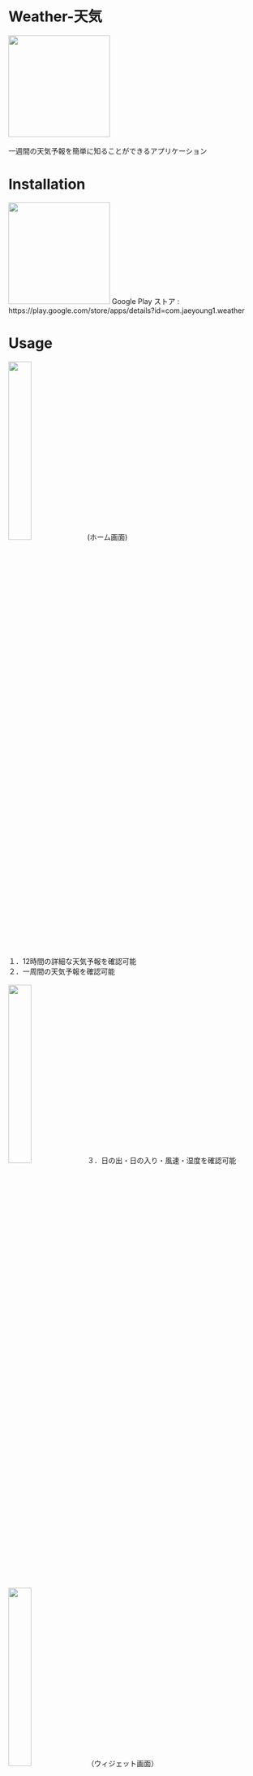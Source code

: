 # Weather-天気
<img src="https://user-images.githubusercontent.com/100995721/211795727-30717ccf-0450-47a2-94c5-c0f370b2788b.png"  width="200" height="200"><br/><br/> 
一週間の天気予報を簡単に知ることができるアプリケーション

# Installation
<img src="https://user-images.githubusercontent.com/100995721/211795450-e4900000-2fa3-43a7-820f-b42b30d98110.png"  width="200" height="200">
Google Play ストア : https://play.google.com/store/apps/details?id=com.jaeyoung1.weather

# Usage

<img src="https://user-images.githubusercontent.com/100995721/211796340-0e573f85-a5d1-4da3-805e-e8b3e4c50b1a.jpg"  width="30%" height="30%">
(ホーム画面)<br/> 
１．12時間の詳細な天気予報を確認可能<br/> 
２．一周間の天気予報を確認可能<br/> <br/> 
<img src="https://user-images.githubusercontent.com/100995721/211796321-eb42335c-f0c0-4b63-a9d5-802b52821547.jpg"  width="30%" height="30%">
３．日の出・日の入り・風速・湿度を確認可能<br/> <br/> 
<img src="https://user-images.githubusercontent.com/100995721/211796346-fe25ab15-11d9-45a7-a0fc-60c5cb20be54.jpg"  width="30%" height="30%">
（ウィジェット画面）<br/>
４．簡単な天気予報を確認可能<br/>
５．ウィジェットをクリック、WeatherAPPのホーム画面に移動　<br/><br/>

# Library
Retrofit<br/> <br/> 
Coroutines<br/> <br/> 
TedPermission<br/> <br/> 
Picasso<br/> <br/> 
Realm Database <br/>  <br/>
Lottie<br/> <br/>  <br/>
API : OpenWeatherMap [https://openweathermap.org/]

